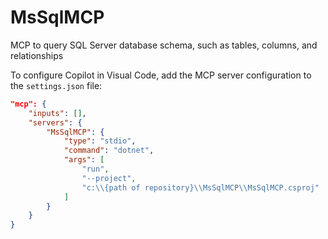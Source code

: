 # MsSqlMCP
MCP to query SQL Server database schema, such as tables, columns, and relationships

To configure Copilot in Visual Code, add the MCP server configuration to the `settings.json` file:

```json
"mcp": {
    "inputs": [],
    "servers": {
        "MsSqlMCP": {
            "type": "stdio",
            "command": "dotnet",
            "args": [
                "run",
                "--project",
                "c:\\{path of repository}\\MsSqlMCP\\MsSqlMCP.csproj"
            ]
        }
    }
}
